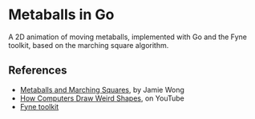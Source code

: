 # Metaballs in Go

A 2D animation of moving metaballs, implemented with Go and the Fyne toolkit, based on the marching square algorithm.

## References

* [Metaballs and Marching Squares](https://jamie-wong.com/2014/08/19/metaballs-and-marching-squares/), by Jamie Wong
* [How Computers Draw Weird Shapes](https://www.youtube.com/watch?v=6oMZb3yP_H8), on YouTube
* [Fyne toolkit](https://developer.fyne.io/)